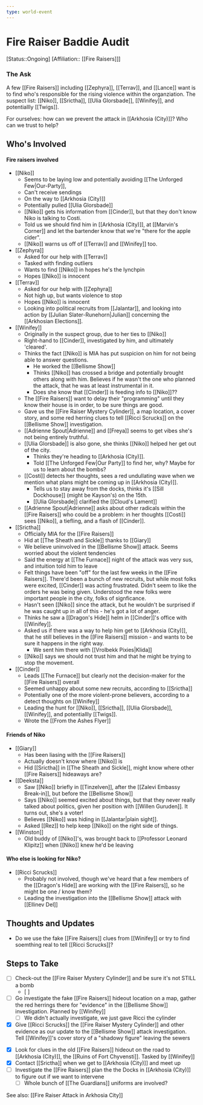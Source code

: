 ```yaml
---
type: world-event
---
```


# Fire Raiser Baddie Audit
[Status::Ongoing]
[Affiliation:: [[Fire Raisers]]]

### The Ask
A few [[Fire Raisers]] including [[Zephyra]], [[Terrav]], and [[Lance]] want is to find who's responsible for  the rising violence within the organziation. The suspect list: [[Niko]], [[Srictha]],  [[Ulia Glorsbade]],  [[Winifey]], and potentiallly [[Twigs]].

For ourselves: how can we prevent the attack in [[Arkhosia (City)]]? Who can we trust to help?

## Who's Involved

#### Fire raisers involved 
* [[Niko]]
	* Seems to be laying low and potentially avoiding [[The Unforged Few|Our-Party]], 
	* Can't receive sendings
	* On the way to [[Arkhosia (City)]]
	* Potentially pulled [[Ulia Glorsbade]]
	* [[Niko]] gets his information from [[Cinder]], but that they don't know Niko is talking to Costi. 
	* Told us we should find him in [[Arkhosia (City)]], at [[Marvin's Corner]] and let the bartender know that we're "there for the apple cider". 
	* [[Niko]] warns us off of [[Terrav]] and [[Winifey]] too. 
* [[Zephyra]]
	* Asked for our help with [[Terrav]]
	* Tasked with finding outliers
	* Wants to find [[Niko]] in hopes he's the lynchpin 
	* Hopes [[Niko]] is innocent
* [[Terrav]]
	* Asked for our help with [[Zephyra]]
	* Not high up, but wants violence to stop
	* Hopes [[Niko]] is innocent
	* Looking into political recruits from [[Jalantar]], and looking into action by [[Julian Slater-Runehorn|Julian]] concerning the [[Arkhosian Elections]]. 
* [[Winifey]]
	* Originally in the suspect group, due to her ties to [[Niko]]
	* Right-hand to [[Cinder]], investigated by him, and ultimately 'cleared'. 
	* Thinks the fact [[Niko]] is MIA has put suspicion on him for not being able to answer questions.
		* He worked the [[Bellisme Show]]
		* Thinks [[Niko]] has crossed a bridge and potentially brought others along with him. Believes if he wasn't the one who planned the attack, that he was at least instrumental in it. 
		* Does she know that [[Cinder]] is feeding info to [[Niko]]??
	* The [[Fire Raisers]] want to delay their "programming" until they know their house is in order, to be sure things are good. 
	* Gave us the [[Fire Raiser Mystery Cylinder]], a map location, a cover story, and some red herring clues to tell [[Ricci Scrucks]] on the [[Bellisme Show]] investigation.
	* [[Adrienne Spout|Adrienne]] and [[Freya]] seems to get vibes she's not being entirely truthful.
	* [[Ulia Glorsbade]] is also gone, she thinks [[Niko]] helped her get out of the city. 
		* Thinks they're heading to [[Arkhosia (City)]]. 
		* Told [[The Unforged Few|Our Party]] to find her, why? Maybe for us to learn about the bombs? 
	* [[Costi]] detects her thoughts, sees a red undullating wave when we mention what plans might be coming up in [[Arkhosia (City)]].
		* Tells us to stay away from the docks, thinks it's [[Sill Dockhouse]] (might be Kayson's) on the 15th.
		* [[Ulia Glorsbade]] clarified the [[Cloud's Lament]]
	* [[Adrienne Spout|Adrienne]] asks about other radicals within the [[Fire Raisers]] who could be a problem: in her thoughts [[Costi]] sees [[Niko]], a tiefling, and a flash of [[Cinder]]. 
* [[Srictha]]
	* Officially MIA for the [[Fire Raisers]]
	* Hid at [[The Sheath and Sickle]] thanks to [[Giary]]
	* We believe uninvolved in the [[Bellisme Show]] attack. Seems worried about the violent tendencies
	* Said the energy at [[The Furnace]] night of the attack was very sus, and intuition told him to leave
	* Felt things have been "off" for the last few weeks in the [[Fire Raisers]]. There'd been a bunch of new recruits, but while most folks were excited, [[Cinder]] was acting frustrated. Didn't seem to like the orders he was being given. Understood the new folks were important people in the city, folks of signficance. 
	* Hasn't seen [[Niko]] since the attack, but he wouldn't be surprised if he was caught up in all of this - he's got a lot of anger. 
	* Thinks he saw a [[Dragon's Hide]] helm in [[Cinder]]'s office with [[Winifey]]. 
	* Asked us if there was a way to help him get to [[Arkhosia (City)]], that he still believes in the [[Fire Raisers]] mission - and wants to be sure it happens in the right way. 
		* We sent him there with [[Vrolbekk Pixies|Klida]]
	* [[Niko]] says we should not trust him and that he might be trying to stop the movement.
* [[Cinder]]
	* Leads [[The Furnace]] but clearly not the decision-maker for the [[Fire Raisers]] overall
	* Seemed unhappy about some new recruits, according to [[Srictha]]
	* Potentially one of the more violent-prone believers, according to a detect thoughts on [[Winifey]]
	* Leading the hunt for [[Niko]], [[Srictha]],  [[Ulia Glorsbade]],  [[Winifey]], and potentiallly [[Twigs]].
	* Wrote the [[From the Ashes Flyer]]

#### Friends of Niko
* [[Giary]]
	* Has been liasing with the [[Fire Raisers]]
	* Actually doesn't know where [[Niko]] is
	* Hid [[Srictha]] in [[The Sheath and Sickle]], might know where other [[Fire Raisers]] hideaways are? 
* [[Deeksta]]
	* Saw [[Niko]] briefly in [[Tinzelven]], after the [[Zalevi Embassy Break-in]], but before the [[Bellisme Show]]  
	* Says [[Niko]] seemed excited about things, but that they never really talked about politics, given her position with [[Willen Guruden]]. It turns out, she's a voter! 
	* Believes [[Niko]] was hiding in [[Jalantar|plain sight]]. 
	* Asked [[Rez]] to help keep [[Niko]] on the right side of things. 
* [[Winston]]
	* Old buddy of [[Niko]]'s, was brought back to [[Professor Leonard Klipitz]] when [[Niko]] knew he'd be leaving

#### Who else is looking for Niko?
* [[Ricci Scrucks]]
	* Probably not involved, though we've heard that a few members of the [[Dragon's Hide]] are working with the [[Fire Raisers]], so he might be one / know them?
	* Leading the investigation into the [[Bellisme Show]] attack with [[Ellinev Del]]


## Thoughts and Updates
* Do we use the fake [[Fire Raisers]] clues from [[Winifey]] or try to find soemthing real to tell [[Ricci Scrucks]]?

## Steps to Take
- [ ] Check-out the [[Fire Raiser Mystery Cylinder]] and be sure it's not STILL a bomb
	- [ ] 
- [ ] Go investigate the fake [[Fire Raisers]] hideout location on a map, gather the red herrings there for "evidence" in the [[Bellisme Show]] investigation. Planned by [[Winifey]]
	- [ ] We didn't actually investigate, we just gave Ricci the cylinder
- [x] Give [[Ricci Scrucks]] the [[Fire Raiser Mystery Cylinder]] and other evidence as our update to the [[Bellisme Show]] attack investigation. Tell [[Winifey]]'s cover story of a "shadowy figure" leaving the sewers
* [x] Look for clues in the old [[Fire Raisers]] hideout on the road to [[Arkhosia (City)]], the [[Ruins of Fort Chyvensti]]. Tasked by [[Winifey]]
* [x] Contact [[Srictha]] when we get to [[Arkhosia (City)]] and meet up
* [ ] Investigate the [[Fire Raisers]] plan the the Docks in [[Arkhosia (City)]] to figure out if we want to intervene
	* [ ] Whole bunch of [[The Guardians]] uniforms are involved? 

See also: [[Fire Raiser Attack in Arkhosia City]]